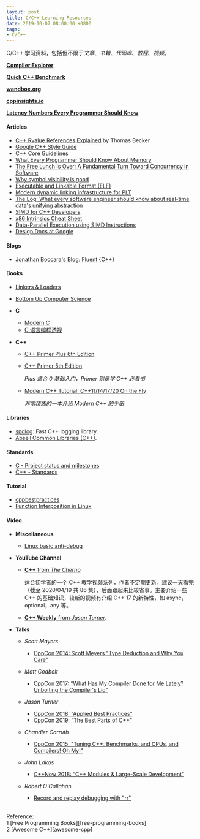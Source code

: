 ```yaml
---
layout: post
title: C/C++ Learning Resources
date: 2019-10-07 08:00:00 +0800
tags:
- C/C++
---
```


C/C++ 学习资料，包括但不限于*文章*、*书籍*、*代码库*、*教程*、*视频*。

**[Compiler Explorer](https://godbolt.org/)**

**[Quick C++ Benchmark](https://quick-bench.com/)**

**[wandbox.org](https://wandbox.org/)**

**[cppinsights.io](https://cppinsights.io/)**

**[Latency Numbers Every Programmer Should Know](https://colin-scott.github.io/personal_website/research/interactive_latency.html)**

<h4>Articles</h4>

- [C++ Rvalue References Explained][rvalue_references] by Thomas Becker
- [Google C++ Style Guide][cppstyleguide]
- [C++ Core Guidelines][cppcoreguidelines]
- [What Every Programmer Should Know About Memory][cpumemory]
- [The Free Lunch Is Over: A Fundamental Turn Toward Concurrency in Software][freelunchover]
- [Why symbol visibility is good][why-symbol-visibility-is-good]
- [Executable and Linkable Format (ELF)][elf]
- [Modern dynamic linking infrastructure for PLT][3474]
- [The Log: What every software engineer should know about real-time data's unifying abstraction][the-log]
- [SIMD for C++ Developers][simd]
- [x86 Intrinsics Cheat Sheet][simd-cheat-sheet]
- [Data-Parallel Execution using SIMD Instructions](https://db.in.tum.de/teaching/ws1819/dataprocessing/chapter2.pdf)
- [Design Docs at Google][design-docs-at-google]

<h4>Blogs</h4>

- [Jonathan Boccara's Blog: Fluent {C++}](https://www.fluentcpp.com/)

<h4>Books</h4>

- [Linkers & Loaders][linker_and_loaders]
- [Bottom Up Computer Science][bottomupcs]

- **C**

  - [Modern C][modernc]
  - [C 语言编程透视][cbook]

- **C++**

  - [C++ Primer Plus 6th Edition][cpp_primer_plus_6ed]

  - [C++ Primer 5th Edition][cpp_primer_5ed]

    *Plus 适合 0 基础入门，Primer 则是学 C++ 必看书*

  - [Modern C++ Tutorial: C++11/14/17/20 On the Fly][modern-cpp-tutorial]

    *非常精炼的一本介绍 Modern C++ 的手册*

<h4>Libraries</h4>

- [spdlog][spdlog]: Fast C++ logging library.
- [Abseil Common Libraries (C++)][abseil-cpp].

<h4>Standards</h4>

- [C - Project status and milestones](http://www.open-std.org/jtc1/sc22/wg14/www/projects)
- [C++ - Standards](http://www.open-std.org/jtc1/sc22/wg21/docs/standards)

<h4>Tutorial</h4>

- [cppbestpractices](https://github.com/lefticus/cppbestpractices)
- [Function Interposition in Linux](https://jayconrod.com/posts/23/tutorial-function-interposition-in-linux)

<h4>Video</h4>

- **Miscellaneous**

  - [Linux basic anti-debug][UTVp4jpJoyc]

- **YouTube Channel**

  - [**C++** from *The Cherno*][cpp_cherno]

    适合初学者的一个 C++ 教学视频系列，作者不定期更新。建议一天看完（截至 2020/04/19 共 86 集），后面跟起来比较省事。主要介绍一些 C++ 的基础知识，较新的视频有介绍 C++ 17 的新特性，如 async，optional，any 等。

  - [**C++ Weekly** from *Jason Turner*][cpp_weekly].

- **Talks**

  - *Scott Mayers*
    - [CppCon 2014: Scott Meyers "Type Deduction and Why You Care"][wQxj20X-tIU]

  - *Matt Godbolt*
    - [CppCon 2017: “What Has My Compiler Done for Me Lately? Unbolting the Compiler's Lid”][bSkpMdDe4g4]

  - *Jason Turner*
    - [CppCon 2018: “Applied Best Practices”][DHOlsEd0eDE]
    - [CppCon 2019: “The Best Parts of C++"][iz5Qx18H6lg]

  - *Chandler Carruth*
    - [CppCon 2015: "Tuning C++: Benchmarks, and CPUs, and Compilers! Oh My!"](https://www.youtube.com/watch?v=nXaxk27zwlk)

  - *John Lakos*
    - [C++Now 2018: “C++ Modules & Large-Scale Development”](https://www.youtube.com/watch?v=EglLjioQ9x0)

  - *Robert O'Callahan*
    - [Record and replay debugging with "rr"](https://www.youtube.com/watch?v=ytNlefY8PIE)

<br>
<span class="post-meta">
Reference:
</span>
<br>
<span class="post-meta">
1 [Free Programming Books][free-programming-books]<br>
2 [Awesome C++][awesome-cpp]<br>
</span>

[free-programming-books]: https://github.com/EbookFoundation/free-programming-books/blob/master/free-programming-books.md#c-1
[awesome-cpp]: https://github.com/fffaraz/awesome-cpp
[cpp_primer_plus_6ed]: /assets/pdf/books/C++.Primer.Plus.6th.Edition.Oct.2011.pdf
[cpp_primer_5ed]: /assets/pdf/books/C++.Primer.5th.Edition_2013.pdf
[rvalue_references]: http://thbecker.net/articles/rvalue_references/section_01.html
[cpp_cherno]: https://www.youtube.com/watch?v=18c3MTX0PK0&list=PLlrATfBNZ98dudnM48yfGUldqGD0S4FFb
[bSkpMdDe4g4]: https://www.youtube.com/watch?v=bSkpMdDe4g4
[DHOlsEd0eDE]: https://www.youtube.com/watch?v=DHOlsEd0eDE
[spdlog]: https://github.com/gabime/spdlog
[abseil-cpp]: https://github.com/abseil/abseil-cpp
[cppstyleguide]: https://google.github.io/styleguide/cppguide.html
[cppcoreguidelines]: https://github.com/isocpp/CppCoreGuidelines
[iz5Qx18H6lg]: https://www.youtube.com/watch?v=iz5Qx18H6lg
[wQxj20X-tIU]: https://www.youtube.com/watch?v=wQxj20X-tIU
[modern-cpp-tutorial]: https://github.com/changkun/modern-cpp-tutorial
[cpumemory]: https://people.freebsd.org/~lstewart/articles/cpumemory.pdf
[cpp_weekly]: https://www.youtube.com/watch?v=EJtqHLvAIZE&list=PLs3KjaCtOwSZ2tbuV1hx8Xz-rFZTan2J1
[freelunchover]: http://www.gotw.ca/publications/concurrency-ddj.htm
[linker_and_loaders]: https://wh0rd.org/books/linkers-and-loaders/linkers_and_loaders.pdf
[modernc]: https://modernc.gforge.inria.fr/
[why-symbol-visibility-is-good]: https://www.technovelty.org/code/why-symbol-visibility-is-good.html
[elf]: https://www.cs.stevens.edu/~jschauma/631A/elf.html
[cbook]: https://tinylab-1.gitbook.io/cbook/
[3474]: http://lambda-the-ultimate.org/node/3474
[bottomupcs]: https://github.com/ianw/bottomupcs
[UTVp4jpJoyc]: https://www.youtube.com/watch?v=UTVp4jpJoyc
[the-log]: https://engineering.linkedin.com/distributed-systems/log-what-every-software-engineer-should-know-about-real-time-datas-unifying
[simd]: http://const.me/articles/simd/simd.pdf
[simd-cheat-sheet]: assets/pdf/x86-intrin-cheatsheet-v2.1.pdf
[design-docs-at-google]: https://www.industrialempathy.com/posts/design-docs-at-google/